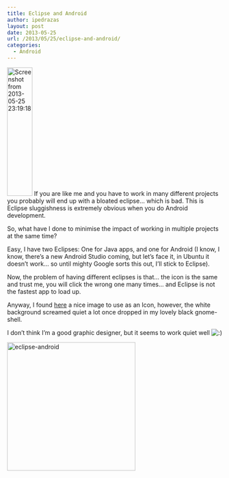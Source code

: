 ```yaml
---
title: Eclipse and Android
author: ipedrazas
layout: post
date: 2013-05-25
url: /2013/05/25/eclipse-and-android/
categories:
  - Android
---
```

[<img class="alignleft size-medium wp-image-124" alt="Screenshot from 2013-05-25 23:19:18" src="http://ivan.pedrazas.me/wp-content/uploads/2013/05/Screenshot-from-2013-05-25-231918-59x300.png" width="59" height="300" />][1] If you are like me and you have to work in many different projects you probably will end up with a bloated eclipse&#8230; which is bad. This is Eclipse sluggishness is extremely obvious when you do Android development.

So, what have I done to minimise the impact of working in multiple projects at the same time?

Easy, I have two Eclipses: One for Java apps, and one for Android (I know, I know, there&#8217;s a new Android Studio coming, but let&#8217;s face it, in Ubuntu it doesn&#8217;t work&#8230; so until mighty Google sorts this out, I&#8217;ll stick to Eclipse).

Now, the problem of having different eclipses is that&#8230; the icon is the same and trust me, you will click the wrong one many times&#8230; and Eclipse is not the fastest app to load up.

Anyway, I found [here][2] a nice image to use as an Icon, however, the white background screamed quiet a lot once dropped in my lovely black gnome-shell.

I don&#8217;t think I&#8217;m a good graphic designer, but it seems to work quiet well <img src="http://ivan.pedrazas.me/wp-includes/images/smilies/icon_smile.gif" alt=":)" class="wp-smiley" />

[<img class="aligncenter size-medium wp-image-123" alt="eclipse-android" src="http://ivan.pedrazas.me/wp-content/uploads/2013/05/eclipse-android-300x300.png" width="300" height="300" />][3]

&nbsp;

&nbsp;

 [1]: http://ivan.pedrazas.me/wp-content/uploads/2013/05/Screenshot-from-2013-05-25-231918.png
 [2]: http://cmwolfe.blogspot.co.uk/2012/07/changing-icon-colors.html
 [3]: http://ivan.pedrazas.me/wp-content/uploads/2013/05/eclipse-android.png